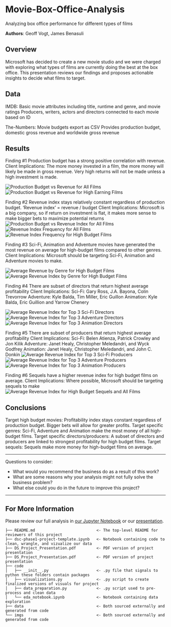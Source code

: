 # Movie-Box-Office-Analysis

Analyzing box office performance for different types of films

**Authors**: Geoff Vogt, James Benasuli

## Overview

Microsoft has decided to create a new movie studio and we were charged with exploring what types of films are currently doing the best at the box office. This presentation reviews our findings and proposes actionable insights to decide what films to target.

## Data

IMDB:
Basic movie attributes including title, runtime and genre, and movie ratings
Producers, writers, actors and directors connected to each movie based on ID

The-Numbers:
Movie budgets export as CSV 
Provides production budget, domestic gross revenue and worldwide gross revenue

## Results

Finding #1
Production budget has a strong positive correlation with revenue. 
Client Implications:
The more money invested in a film, the more money will likely be made in gross revenue.
Very high returns will not be made unless a high investment is made.

![Production Budget vs  Revenue for All Films](https://user-images.githubusercontent.com/122178940/215126301-cf37650d-109f-4f7e-a1a0-fc577a497a0e.png)
![Production Budget vs  Revenue for High Earning Films](https://user-images.githubusercontent.com/122178940/215126336-a73c60df-a969-4d11-9a5f-37300ea47997.png)

Finding #2
Revenue index stays relatively constant regardless of production budget. 
‘Revenue index’ = revenue / budget
Client Implications:
Microsoft is a big company, so if return on investment is flat, it makes more sense to make bigger bets to maximize potential returns 
![Production Budget vs  Revenue Index for All Films](https://user-images.githubusercontent.com/122178940/215126592-fcfedfc7-bcb6-48b7-9e94-ecb20e63f4ae.png)
![Revenue Index Frequency for All Films](https://user-images.githubusercontent.com/122178940/215126668-5a0e1d2d-ce28-4c3b-9968-57cc58dd7322.png)
![Revenue Index Frequency for High Budget Films](https://user-images.githubusercontent.com/122178940/215126694-d6b2cf00-2d65-4969-a4e3-5c386e328b04.png)

Finding #3
Sci-Fi, Animation and Adventure movies have generated the most revenue on average for high-budget films compared to other genres. 
Client Implications:
Microsoft should be targeting Sci-Fi, Animation and Adventure movies to make. 

![Average Revenue by Genre for High Budget Films](https://user-images.githubusercontent.com/122178940/215126938-65fd71f0-ee3e-45eb-805c-cdc2b4b0dd87.png)
![Average Revenue Index by Genre for High Budget Films](https://user-images.githubusercontent.com/122178940/215126963-37cffeae-66b7-4d7c-a79c-af925b2502b7.png)

Finding #4
There are subset of directors that return highest average profitability 
Client Implications:
Sci-Fi: Gary Ross, J.A. Bayona, Colin Trevorrow
Adventure: Kyle Balda, Tim Miller, Eric Guillon
Animation: Kyle Balda, Eric Guillion and Yarrow Chenery

![Average Revenue Index for Top 3 Sci-Fi Directors](https://user-images.githubusercontent.com/122178940/215127536-2439ecea-00f0-4958-aa57-069640ce9950.png)
![Average Revenue Index for Top 3 Adventure Directors](https://user-images.githubusercontent.com/122178940/215127548-d001bc49-d25f-4f73-ab65-63e91c5784f2.png)
![Average Revenue Index for Top 3 Animation Directors](https://user-images.githubusercontent.com/122178940/215127580-a73b6bb0-3c62-4990-81a0-54edb009e306.png)

Finding #5
There are subset of producers that return highest average profitability 
Client Implications:
Sci-Fi: Belen Atienza, Patrick Crowley and Jon Kilik
Adventure: Janet Healy, Christopher Meledandri, and Wyck Godfrey 
Animation: Janet Healy, Christopher Meledandri, and John C. Donkin 
![Average Revenue Index for Top 3 Sci-Fi Producers](https://user-images.githubusercontent.com/122178940/215127668-b9f60a81-87df-4f63-b8a5-3616338ab832.png)
![Average Revenue Index for Top 3 Adventure Producers](https://user-images.githubusercontent.com/122178940/215127677-7b4005b0-57de-420b-874a-aaf9c9f06463.png)
![Average Revenue Index for Top 3 Animation Producers](https://user-images.githubusercontent.com/122178940/215127717-888e4e48-3e81-423d-a7f5-66087d18066c.png)

Finding #6
Sequels have a higher revenue index for high budget films on average.
Client Implications:
Where possible, Microsoft should be targeting sequels to make
![Average Revenue Index for High Budget Sequels and All Films](https://user-images.githubusercontent.com/122178940/215128037-231c063f-bd2f-4c50-bd39-d27197b8236d.png)


## Conclusions

Target high budget movies: Profitability index stays constant regardless of production budget. Bigger bets will allow for greater profits.
Target specific genres: Sci-Fi, Adventure and Animation make the most money of all high-budget films.
Target specific directors/producers: A subset of directors and producers are linked to strongest profitability for high budget films.
Target sequels: Sequels make more money for high-budget films on average.


***
Questions to consider:
* What would you recommend the business do as a result of this work?
* What are some reasons why your analysis might not fully solve the business problem?
* What else could you do in the future to improve this project?
***

## For More Information

Please review our full analysis in [our Jupyter Notebook](./dsc-phase1-project-template.ipynb) or our [presentation](https://docs.google.com/presentation/d/18uSn4LZB1TvpaflMaJMC-TbkUVO7qaCuokMCPzJqjcs/edit#slide=id.g200cefc9537_0_27).


```
├── README.md                           <- The top-level README for reviewers of this project
├── dsc-phase1-project-template.ipynb   <- Notebook containing code to clean, wrangle, and vizualize our data
├── DS_Project_Presentation.pdf         <- PDF version of project presentation
├── DS_Project_Presentation.pdf         <- PDF version of project presentation
├── code
│   ├── __init__.py                     <- .py file that signals to python these folders contain packages
│   ├── visualizations.py               <- .py script to create finalized versions of visuals for project
│   ├── data_preparation.py             <- .py script used to pre-process and clean data
│   └── eda_notebook.ipynb              <- Notebook containing data exploration
├── data                                <- Both sourced externally and generated from code
└── imgs                                <- Both sourced externally and generated from code
```
